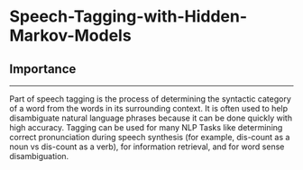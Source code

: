 # Speech-Tagging-with-Hidden-Markov-Models
## Importance
<hr> Part of speech tagging is the process of determining the syntactic category of a word from the words in its surrounding context. It is often used to help disambiguate natural language phrases because it can be done quickly with high accuracy. Tagging can be used for many NLP Tasks like determining correct pronunciation during speech synthesis (for example, dis-count as a noun vs dis-count as a verb), for information retrieval, and for word sense disambiguation.
